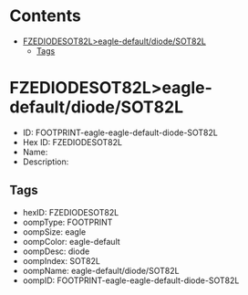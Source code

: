 



Contents
========

* [FZEDIODESOT82L>eagle-default/diode/SOT82L](#fzediodesot82leagle-defaultdiodesot82l)
	* [Tags](#tags)

# FZEDIODESOT82L>eagle-default/diode/SOT82L

- ID: FOOTPRINT-eagle-eagle-default-diode-SOT82L
- Hex ID: FZEDIODESOT82L
- Name: 
- Description: 

## Tags

- hexID: FZEDIODESOT82L
- oompType: FOOTPRINT
- oompSize: eagle
- oompColor: eagle-default
- oompDesc: diode
- oompIndex: SOT82L
- oompName: eagle-default/diode/SOT82L
- oompID: FOOTPRINT-eagle-eagle-default-diode-SOT82L
